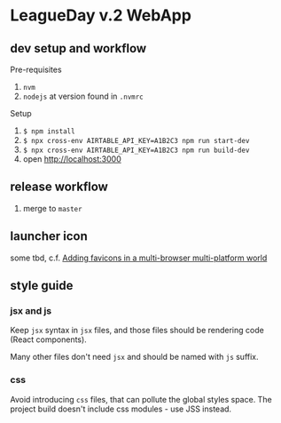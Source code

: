 
# LeagueDay v.2 WebApp

## dev setup and workflow

Pre-requisites

1. `nvm`
2. `nodejs` at version found in `.nvmrc`

Setup

1. `$ npm install`
2. `$ npx cross-env AIRTABLE_API_KEY=A1B2C3 npm run start-dev`
3. `$ npx cross-env AIRTABLE_API_KEY=A1B2C3 npm run build-dev`
4. open [http://localhost:3000](http://localhost:3000)

## release workflow

1. merge to `master`

## launcher icon

some tbd, c.f. [Adding favicons in a multi-browser multi-platform world](https://mobiforge.com/design-development/adding-favicons-in-a-multi-browser-multi-platform-world)

## style guide

### jsx and js

Keep `jsx` syntax in `jsx` files, and those files should be rendering code (React components).

Many other files don't need `jsx` and should be named with `js` suffix.

### css

Avoid introducing `css` files, that can pollute the global styles space. The project build
doesn't include css modules - use JSS instead.
